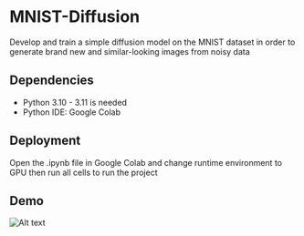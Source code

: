 
# MNIST-Diffusion

Develop and train a simple diffusion model on the MNIST dataset in order to generate brand new
and similar-looking images from noisy data


## Dependencies

* Python 3.10 - 3.11 is needed
* Python IDE: Google Colab
    
## Deployment

Open the .ipynb file in Google Colab and change runtime environment to GPU then run all cells to run the project


## Demo

![Alt text](demo.gif)
